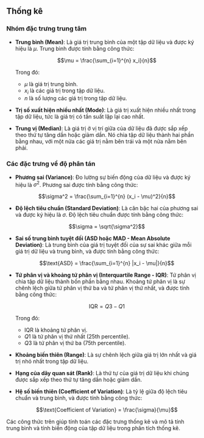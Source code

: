 ## Thống kê

### Nhóm đặc trưng trung tâm

- **Trung bình (Mean)**: Là giá trị trung bình của một tập dữ liệu và được ký hiệu là $\mu$. Trung bình được tính bằng công thức:

  $$\mu = \frac{\sum_{i=1}^{n} x_i}{n}$$

  Trong đó:
  - $\mu$ là giá trị trung bình.
  - $x_i$ là các giá trị trong tập dữ liệu.
  - $n$ là số lượng các giá trị trong tập dữ liệu.

- **Trị số xuất hiện nhiều nhất (Mode)**: Là giá trị xuất hiện nhiều nhất trong tập dữ liệu, tức là giá trị có tần suất lặp lại cao nhất.

- **Trung vị (Median)**: Là giá trị ở vị trí giữa của dữ liệu đã được sắp xếp theo thứ tự tăng dần hoặc giảm dần. Nó chia tập dữ liệu thành hai phần bằng nhau, với một nửa các giá trị nằm bên trái và một nửa nằm bên phải.

### Các đặc trưng về độ phân tán

- **Phương sai (Variance)**: Đo lường sự biến động của dữ liệu và được ký hiệu là $\sigma^2$. Phương sai được tính bằng công thức:

  $$\sigma^2 = \frac{\sum_{i=1}^{n} (x_i - \mu)^2}{n}$$

- **Độ lệch tiêu chuẩn (Standard Deviation)**: Là căn bậc hai của phương sai và được ký hiệu là $\sigma$. Độ lệch tiêu chuẩn được tính bằng công thức:

  $$\sigma = \sqrt{\sigma^2}$$

- **Sai số trung bình tuyệt đối (ASD hoặc MAD - Mean Absolute Deviation)**: Là trung bình của giá trị tuyệt đối của sự sai khác giữa mỗi giá trị dữ liệu và trung bình, và được tính bằng công thức:

  $$\text{ASD} = \frac{\sum_{i=1}^{n} |x_i - \mu|}{n}$$

- **Tứ phân vị và khoảng tứ phân vị (Interquartile Range - IQR)**: Tứ phân vị chia tập dữ liệu thành bốn phần bằng nhau. Khoảng tứ phân vị là sự chênh lệch giữa tứ phân vị thứ ba và tứ phân vị thứ nhất, và được tính bằng công thức:

  $$\text{IQR} = Q3 - Q1$$

  Trong đó:
  - $\text{IQR}$ là khoảng tứ phân vị.
  - $Q1$ là tứ phân vị thứ nhất (25th percentile).
  - $Q3$ là tứ phân vị thứ ba (75th percentile).

- **Khoảng biến thiên (Range)**: Là sự chênh lệch giữa giá trị lớn nhất và giá trị nhỏ nhất trong tập dữ liệu.

- **Hạng của dãy quan sát (Rank)**: Là thứ tự của giá trị dữ liệu khi chúng được sắp xếp theo thứ tự tăng dần hoặc giảm dần.

- **Hệ số biến thiên (Coefficient of Variation)**: Là tỷ lệ giữa độ lệch tiêu chuẩn và trung bình, và được tính bằng công thức:

  $$\text{Coefficient of Variation} = \frac{\sigma}{\mu}$$

Các công thức trên giúp tính toán các đặc trưng thống kê và mô tả tính trung bình và tính biến động của tập dữ liệu trong phân tích thống kê.
